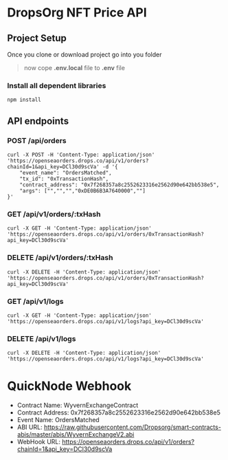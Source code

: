 # DropsOrg NFT Price API

## Project Setup

Once you clone or download project go into you folder

> now cope **.env.local** file to **.env** file

### Install all dependent libraries

```
npm install
```

## API endpoints

### POST /api/orders

```
curl -X POST -H 'Content-Type: application/json' 'https://openseaorders.drops.co/api/v1/orders?chainId=1&api_key=DCl30d9scVa' -d '{
    "event_name": "OrdersMatched",
    "tx_id": "0xTransactionHash",
    "contract_address": "0x7f268357a8c2552623316e2562d90e642bb538e5",
    "args": ["","","","0xDE0B6B3A7640000",""]
}'
```

### GET /api/v1/orders/:txHash

```
curl -X GET -H 'Content-Type: application/json' 'https://openseaorders.drops.co/api/v1/orders/0xTransactionHash?api_key=DCl30d9scVa'
```

### DELETE /api/v1/orders/:txHash

```
curl -X DELETE -H 'Content-Type: application/json' 'https://openseaorders.drops.co/api/v1/orders/0xTransactionHash?api_key=DCl30d9scVa'
```

### GET /api/v1/logs

```
curl -X GET -H 'Content-Type: application/json' 'https://openseaorders.drops.co/api/v1/logs?api_key=DCl30d9scVa'
```

### DELETE /api/v1/logs

```
curl -X DELETE -H 'Content-Type: application/json' 'https://openseaorders.drops.co/api/v1/logs?api_key=DCl30d9scVa'
```

# QuickNode Webhook

- Contract Name:
  WyvernExchangeContract
- Contract Address:
  0x7f268357a8c2552623316e2562d90e642bb538e5
- Event Name:
  OrdersMatched
- ABI URL:
  https://raw.githubusercontent.com/Dropsorg/smart-contracts-abis/master/abis/WyvernExchangeV2.abi
- WebHook URL:
  https://openseaorders.drops.co/api/v1/orders?chainId=1&api_key=DCl30d9scVa
